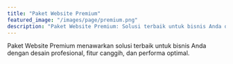 ```yaml
---
title: "Paket Website Premium"
featured_image: "/images/page/premium.png"
description: "Paket Website Premium: Solusi terbaik untuk bisnis Anda dengan desain profesional, fitur canggih, dan performa optimal."
---
```

Paket Website Premium menawarkan solusi terbaik untuk bisnis Anda dengan desain profesional, fitur canggih, dan performa optimal.
